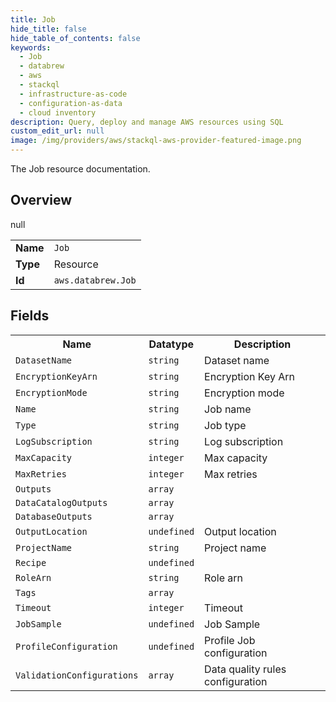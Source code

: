 ```yaml
---
title: Job
hide_title: false
hide_table_of_contents: false
keywords:
  - Job
  - databrew
  - aws
  - stackql
  - infrastructure-as-code
  - configuration-as-data
  - cloud inventory
description: Query, deploy and manage AWS resources using SQL
custom_edit_url: null
image: /img/providers/aws/stackql-aws-provider-featured-image.png
---
```

The Job resource documentation.

## Overview
<table><tbody>
<tr><td><b>Name</b></td><td><code>Job</code></td></tr>
<tr><td><b>Type</b></td><td>Resource</td></tr>
null
<tr><td><b>Id</b></td><td><code>aws.databrew.Job</code></td></tr>
</tbody></table>

## Fields
<table><tbody>
<tr><th>Name</th><th>Datatype</th><th>Description</th></tr>
<tr><td><code>DatasetName</code></td><td><code>string</code></td><td>Dataset name</td></tr><tr><td><code>EncryptionKeyArn</code></td><td><code>string</code></td><td>Encryption Key Arn</td></tr><tr><td><code>EncryptionMode</code></td><td><code>string</code></td><td>Encryption mode</td></tr><tr><td><code>Name</code></td><td><code>string</code></td><td>Job name</td></tr><tr><td><code>Type</code></td><td><code>string</code></td><td>Job type</td></tr><tr><td><code>LogSubscription</code></td><td><code>string</code></td><td>Log subscription</td></tr><tr><td><code>MaxCapacity</code></td><td><code>integer</code></td><td>Max capacity</td></tr><tr><td><code>MaxRetries</code></td><td><code>integer</code></td><td>Max retries</td></tr><tr><td><code>Outputs</code></td><td><code>array</code></td><td></td></tr><tr><td><code>DataCatalogOutputs</code></td><td><code>array</code></td><td></td></tr><tr><td><code>DatabaseOutputs</code></td><td><code>array</code></td><td></td></tr><tr><td><code>OutputLocation</code></td><td><code>undefined</code></td><td>Output location</td></tr><tr><td><code>ProjectName</code></td><td><code>string</code></td><td>Project name</td></tr><tr><td><code>Recipe</code></td><td><code>undefined</code></td><td></td></tr><tr><td><code>RoleArn</code></td><td><code>string</code></td><td>Role arn</td></tr><tr><td><code>Tags</code></td><td><code>array</code></td><td></td></tr><tr><td><code>Timeout</code></td><td><code>integer</code></td><td>Timeout</td></tr><tr><td><code>JobSample</code></td><td><code>undefined</code></td><td>Job Sample</td></tr><tr><td><code>ProfileConfiguration</code></td><td><code>undefined</code></td><td>Profile Job configuration</td></tr><tr><td><code>ValidationConfigurations</code></td><td><code>array</code></td><td>Data quality rules configuration</td></tr>
</tbody></table>